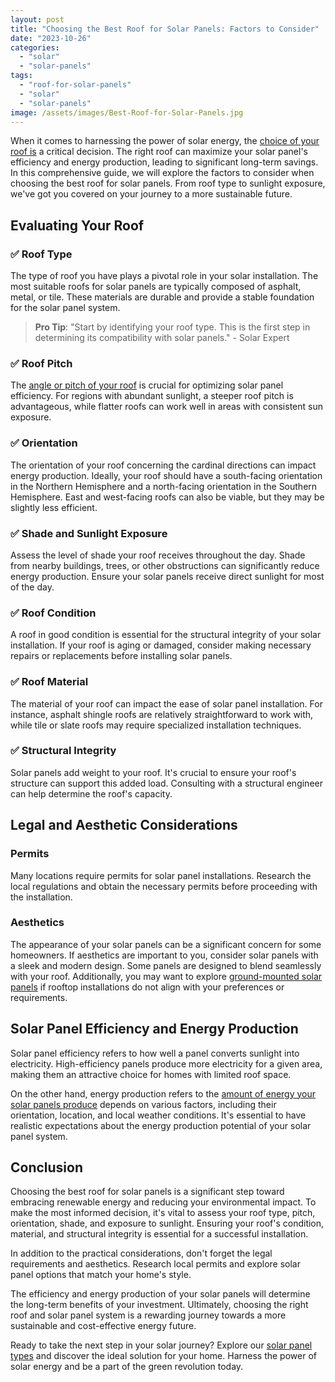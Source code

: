 ```yaml
---
layout: post
title: "Choosing the Best Roof for Solar Panels: Factors to Consider"
date: "2023-10-26"
categories: 
  - "solar"
  - "solar-panels"
tags: 
  - "roof-for-solar-panels"
  - "solar"
  - "solar-panels"
image: /assets/images/Best-Roof-for-Solar-Panels.jpg
---
```


When it comes to harnessing the power of solar energy, the [choice of your roof is](/roofing-services/) a critical decision. The right roof can maximize your solar panel's efficiency and energy production, leading to significant long-term savings. In this comprehensive guide, we will explore the factors to consider when choosing the best roof for solar panels. From roof type to sunlight exposure, we've got you covered on your journey to a more sustainable future.

## Evaluating Your Roof

### ✅ Roof Type

The type of roof you have plays a pivotal role in your solar installation. The most suitable roofs for solar panels are typically composed of asphalt, metal, or tile. These materials are durable and provide a stable foundation for the solar panel system.

> **Pro Tip**: "Start by identifying your roof type. This is the first step in determining its compatibility with solar panels." - Solar Expert

### ✅ Roof Pitch

The [angle or pitch of your roof](/optimal-solar-angle/) is crucial for optimizing solar panel efficiency. For regions with abundant sunlight, a steeper roof pitch is advantageous, while flatter roofs can work well in areas with consistent sun exposure.

### ✅ Orientation

The orientation of your roof concerning the cardinal directions can impact energy production. Ideally, your roof should have a south-facing orientation in the Northern Hemisphere and a north-facing orientation in the Southern Hemisphere. East and west-facing roofs can also be viable, but they may be slightly less efficient.

### ✅ Shade and Sunlight Exposure

Assess the level of shade your roof receives throughout the day. Shade from nearby buildings, trees, or other obstructions can significantly reduce energy production. Ensure your solar panels receive direct sunlight for most of the day.

### ✅ Roof Condition

A roof in good condition is essential for the structural integrity of your solar installation. If your roof is aging or damaged, consider making necessary repairs or replacements before installing solar panels.

### ✅ Roof Material

The material of your roof can impact the ease of solar panel installation. For instance, asphalt shingle roofs are relatively straightforward to work with, while tile or slate roofs may require specialized installation techniques.

### ✅ Structural Integrity

Solar panels add weight to your roof. It's crucial to ensure your roof's structure can support this added load. Consulting with a structural engineer can help determine the roof's capacity.

## Legal and Aesthetic Considerations

### Permits

Many locations require permits for solar panel installations. Research the local regulations and obtain the necessary permits before proceeding with the installation.

### Aesthetics

The appearance of your solar panels can be a significant concern for some homeowners. If aesthetics are important to you, consider solar panels with a sleek and modern design. Some panels are designed to blend seamlessly with your roof. Additionally, you may want to explore [ground-mounted solar panels](/roof-mounted-vs-ground-mounted-solar-panels/) if rooftop installations do not align with your preferences or requirements.

## Solar Panel Efficiency and Energy Production

Solar panel efficiency refers to how well a panel converts sunlight into electricity. High-efficiency panels produce more electricity for a given area, making them an attractive choice for homes with limited roof space.

On the other hand, energy production refers to the [amount of energy your solar panels produce](/how-much-energy-does-solar-panel-produce/) depends on various factors, including their orientation, location, and local weather conditions. It's essential to have realistic expectations about the energy production potential of your solar panel system.

## **Conclusion**

Choosing the best roof for solar panels is a significant step toward embracing renewable energy and reducing your environmental impact. To make the most informed decision, it's vital to assess your roof type, pitch, orientation, shade, and exposure to sunlight. Ensuring your roof's condition, material, and structural integrity is essential for a successful installation.

In addition to the practical considerations, don't forget the legal requirements and aesthetics. Research local permits and explore solar panel options that match your home's style.

The efficiency and energy production of your solar panels will determine the long-term benefits of your investment. Ultimately, choosing the right roof and solar panel system is a rewarding journey towards a more sustainable and cost-effective energy future.

Ready to take the next step in your solar journey? Explore our [solar panel types](/solar-panel-types/) and discover the ideal solution for your home. Harness the power of solar energy and be a part of the green revolution today.
